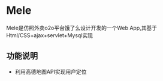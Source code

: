Mele
===========
Mele是仿照外卖o2o平台饿了么设计开发的一个Web App,其基于Html/CSS+ajax+servlet+Mysql实现

功能说明
-----------
- 利用高德地图API实现用户定位
